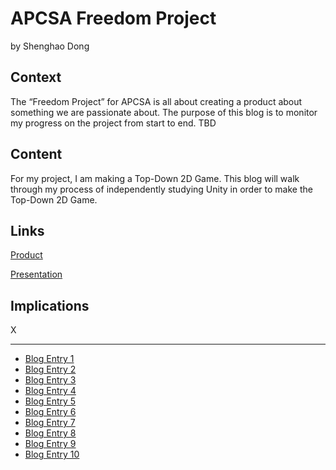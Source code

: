# APCSA Freedom Project
by Shenghao Dong

## Context
The “Freedom Project” for APCSA is all about creating a product about something we are passionate about. The purpose of this blog is to monitor my progress on the project from start to end.
TBD
## Content
For my project, I am making a Top-Down 2D Game. This blog will walk through my process of independently studying Unity in order to make the Top-Down 2D Game.

## Links

[Product](https://play.unity.com/mg/other/top-down-freedom-project)

[Presentation](https://github.com/ShenghaoD0081/Top-Down-RPG)

## Implications
X

---

* [Blog Entry 1](entries/entry01.md)
* [Blog Entry 2](entries/entry02.md)
* [Blog Entry 3](entries/entry03.md)
* [Blog Entry 4](entries/entry04.md)
* [Blog Entry 5](entries/entry05.md)
* [Blog Entry 6](entries/entry06.md)
* [Blog Entry 7](entries/entry07.md)
* [Blog Entry 8](entries/entry08.md)
* [Blog Entry 9](entries/entry09.md)
* [Blog Entry 10](entries/entry10.md)
